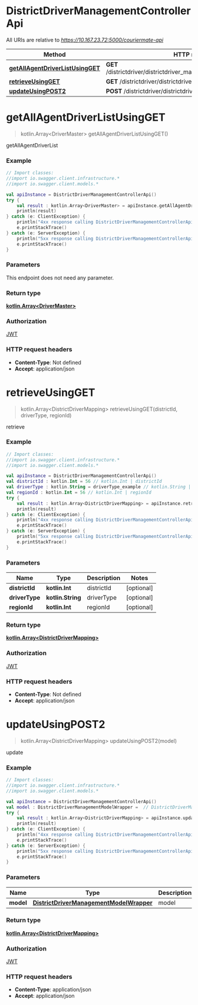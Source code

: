 # DistrictDriverManagementControllerApi

All URIs are relative to *https://10.167.23.72:5000/couriermate-api*

Method | HTTP request | Description
------------- | ------------- | -------------
[**getAllAgentDriverListUsingGET**](DistrictDriverManagementControllerApi.md#getAllAgentDriverListUsingGET) | **GET** /districtdriver/districtdriver_management/getAllAgentDriverList | getAllAgentDriverList
[**retrieveUsingGET**](DistrictDriverManagementControllerApi.md#retrieveUsingGET) | **GET** /districtdriver/districtdriver_management/retrieve | retrieve
[**updateUsingPOST2**](DistrictDriverManagementControllerApi.md#updateUsingPOST2) | **POST** /districtdriver/districtdriver_management/update | update


<a name="getAllAgentDriverListUsingGET"></a>
# **getAllAgentDriverListUsingGET**
> kotlin.Array&lt;DriverMaster&gt; getAllAgentDriverListUsingGET()

getAllAgentDriverList

### Example
```kotlin
// Import classes:
//import io.swagger.client.infrastructure.*
//import io.swagger.client.models.*

val apiInstance = DistrictDriverManagementControllerApi()
try {
    val result : kotlin.Array<DriverMaster> = apiInstance.getAllAgentDriverListUsingGET()
    println(result)
} catch (e: ClientException) {
    println("4xx response calling DistrictDriverManagementControllerApi#getAllAgentDriverListUsingGET")
    e.printStackTrace()
} catch (e: ServerException) {
    println("5xx response calling DistrictDriverManagementControllerApi#getAllAgentDriverListUsingGET")
    e.printStackTrace()
}
```

### Parameters
This endpoint does not need any parameter.

### Return type

[**kotlin.Array&lt;DriverMaster&gt;**](DriverMaster.md)

### Authorization

[JWT](../README.md#JWT)

### HTTP request headers

 - **Content-Type**: Not defined
 - **Accept**: application/json

<a name="retrieveUsingGET"></a>
# **retrieveUsingGET**
> kotlin.Array&lt;DistrictDriverMapping&gt; retrieveUsingGET(districtId, driverType, regionId)

retrieve

### Example
```kotlin
// Import classes:
//import io.swagger.client.infrastructure.*
//import io.swagger.client.models.*

val apiInstance = DistrictDriverManagementControllerApi()
val districtId : kotlin.Int = 56 // kotlin.Int | districtId
val driverType : kotlin.String = driverType_example // kotlin.String | driverType
val regionId : kotlin.Int = 56 // kotlin.Int | regionId
try {
    val result : kotlin.Array<DistrictDriverMapping> = apiInstance.retrieveUsingGET(districtId, driverType, regionId)
    println(result)
} catch (e: ClientException) {
    println("4xx response calling DistrictDriverManagementControllerApi#retrieveUsingGET")
    e.printStackTrace()
} catch (e: ServerException) {
    println("5xx response calling DistrictDriverManagementControllerApi#retrieveUsingGET")
    e.printStackTrace()
}
```

### Parameters

Name | Type | Description  | Notes
------------- | ------------- | ------------- | -------------
 **districtId** | **kotlin.Int**| districtId | [optional]
 **driverType** | **kotlin.String**| driverType | [optional]
 **regionId** | **kotlin.Int**| regionId | [optional]

### Return type

[**kotlin.Array&lt;DistrictDriverMapping&gt;**](DistrictDriverMapping.md)

### Authorization

[JWT](../README.md#JWT)

### HTTP request headers

 - **Content-Type**: Not defined
 - **Accept**: application/json

<a name="updateUsingPOST2"></a>
# **updateUsingPOST2**
> kotlin.Array&lt;DistrictDriverMapping&gt; updateUsingPOST2(model)

update

### Example
```kotlin
// Import classes:
//import io.swagger.client.infrastructure.*
//import io.swagger.client.models.*

val apiInstance = DistrictDriverManagementControllerApi()
val model : DistrictDriverManagementModelWrapper =  // DistrictDriverManagementModelWrapper | model
try {
    val result : kotlin.Array<DistrictDriverMapping> = apiInstance.updateUsingPOST2(model)
    println(result)
} catch (e: ClientException) {
    println("4xx response calling DistrictDriverManagementControllerApi#updateUsingPOST2")
    e.printStackTrace()
} catch (e: ServerException) {
    println("5xx response calling DistrictDriverManagementControllerApi#updateUsingPOST2")
    e.printStackTrace()
}
```

### Parameters

Name | Type | Description  | Notes
------------- | ------------- | ------------- | -------------
 **model** | [**DistrictDriverManagementModelWrapper**](DistrictDriverManagementModelWrapper.md)| model |

### Return type

[**kotlin.Array&lt;DistrictDriverMapping&gt;**](DistrictDriverMapping.md)

### Authorization

[JWT](../README.md#JWT)

### HTTP request headers

 - **Content-Type**: application/json
 - **Accept**: application/json

